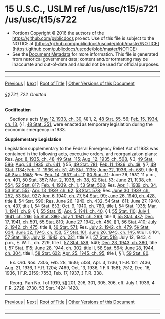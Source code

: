 ---
---

# 15 U.S.C., USLM ref /us/usc/t15/s721 /us/usc/t15/s722

* Portions Copyright © 2016 the authors of the https://github.com/publicdocs project.
  Use of this file is subject to the NOTICE at [https://github.com/publicdocs/uscode/blob/master/NOTICE](https://github.com/publicdocs/uscode/blob/master/NOTICE)
* See the [Document Metadata](././../../../..//README.md) for more information.
  This file is generated from historical government data; content and/or formatting may be inaccurate and out-of-date and should not be used for official purposes.

----------
----------

[Previous](./../../../..//us/usc/t15/ch16/m__us_usc_t15_ch16.md) | [Next](./../../../..//us/usc/t15/ch16/m__us_usc_t15_s723.md) | [Root of Title](./../../../../) | [Other Versions of this Document](https://publicdocs.github.io/go/links?ns=uslm&ref=%2Fus%2Fusc%2Ft15%2Fs721+%2Fus%2Fusc%2Ft15%2Fs722)

###### §§ 721, 722. Omitted

 __Codification__ 

    Sections, acts [May 12, 1933, ch. 30][/us/act/1933-05-12/ch30], §§ 1, 2, [48 Stat. 55][/us/stat/48/55], 56; [Feb. 15, 1934, ch. 13][/us/act/1934-02-15/ch13], § 1, [48 Stat. 351][/us/stat/48/351], were enacted as temporary legislation during the economic emergency in 1933.

 __Supplementary Legislation__ 

Legislation supplementary to the Federal Emergency Relief Act of 1933 was contained in the following acts, executive orders, and reorganization plans: Res. [Apr. 8, 1935, ch. 48][/us/act/1935-04-08/ch48], [49 Stat. 115][/us/stat/49/115]; [Aug. 12, 1935, ch. 508][/us/act/1935-08-12/ch508], § 3, [49 Stat. 596][/us/stat/49/596]; [Aug. 24, 1935, ch. 641][/us/act/1935-08-24/ch641], § 55, [49 Stat. 781][/us/stat/49/781]; [Feb. 11, 1936, ch. 49][/us/act/1936-02-11/ch49], § 7, [49 Stat. 1134][/us/stat/49/1134]; [Feb. 11, 1936, ch. 51][/us/act/1936-02-11/ch51], [49 Stat. 1135][/us/stat/49/1135]; [June 22, 1936, ch. 689][/us/act/1936-06-22/ch689], title II, [49 Stat. 1608][/us/stat/49/1608]; Res. [Feb. 24, 1937, ch. 17][/us/act/1937-02-24/ch17], [50 Stat. 21][/us/stat/50/21]; June 29, 1937, 11 p.m., ch. 401, [50 Stat. 357][/us/stat/50/357]; [Mar. 2, 1938, ch. 38][/us/act/1938-03-02/ch38], [52 Stat. 83][/us/stat/52/83]; [June 21, 1938, ch. 554][/us/act/1938-06-21/ch554], [52 Stat. 817][/us/stat/52/817]; [Feb. 4, 1939, ch. 1][/us/act/1939-02-04/ch1], [53 Stat. 508][/us/stat/53/508]; Res. [Apr. 1, 1939, ch. 34][/us/act/1939-04-01/ch34], [53 Stat. 555][/us/stat/53/555]; [Apr. 13, 1939, ch. 62][/us/act/1939-04-13/ch62], [53 Stat. 578][/us/stat/53/578]; Res. [June 30, 1939, ch. 252][/us/act/1939-06-30/ch252], [53 Stat. 927][/us/stat/53/927]; [Apr. 6, 1940, ch. 77][/us/act/1940-04-06/ch77], [54 Stat. 99][/us/stat/54/99]; [June 26, 1940, ch. 428][/us/act/1940-06-26/ch428], title II, [54 Stat. 590][/us/stat/54/590]; Res. [June 26, 1940, ch. 432][/us/act/1940-06-26/ch432], [54 Stat. 611][/us/stat/54/611]; [June 27, 1940, ch. 437][/us/act/1940-06-27/ch437], title I, [54 Stat. 633][/us/stat/54/633]; [Oct. 9, 1940, ch. 780][/us/act/1940-10-09/ch780], title I, [54 Stat. 1035][/us/stat/54/1035]; [Mar. 1, 1941, ch. 9][/us/act/1941-03-01/ch9], § 1, [55 Stat. 15][/us/stat/55/15]; [Apr. 5, 1941, ch. 40][/us/act/1941-04-05/ch40], § 1, [55 Stat. 110][/us/stat/55/110]; [July 1, 1941, ch. 266][/us/act/1941-07-01/ch266], [55 Stat. 396][/us/stat/55/396]; [July 1, 1941, ch. 269][/us/act/1941-07-01/ch269], title II, [55 Stat. 487][/us/stat/55/487]; [Dec. 17, 1941, ch. 591][/us/act/1941-12-17/ch591], [55 Stat. 810][/us/stat/55/810]; [June 27, 1942, ch. 450][/us/act/1942-06-27/ch450], § 1, [56 Stat. 410][/us/stat/56/410]; [July 2, 1942, ch. 475][/us/act/1942-07-02/ch475], title II, [56 Stat. 571][/us/stat/56/571]; Res. [July 2, 1942, ch. 479][/us/act/1942-07-02/ch479], [56 Stat. 634][/us/stat/56/634]; [June 22, 1943, ch. 138][/us/act/1943-06-22/ch138], [57 Stat. 161][/us/stat/57/161]; [June 26, 1943, ch. 145][/us/act/1943-06-26/ch145], title I, § 101, [57 Stat. 180][/us/stat/57/180]; [July 12, 1943, ch. 221][/us/act/1943-07-12/ch221], title VII, [57 Stat. 518][/us/stat/57/518]; July 12, 1943, 4 p.m., E. W. T., ch. 229, title I, [57 Stat. 539][/us/stat/57/539], 540; [Dec. 23, 1943, ch. 380][/us/act/1943-12-23/ch380], title I, [57 Stat. 615][/us/stat/57/615]; [June 28, 1944, ch. 302][/us/act/1944-06-28/ch302], title II, [58 Stat. 564][/us/stat/58/564]; [June 28, 1944, ch. 304][/us/act/1944-06-28/ch304], title I, [58 Stat. 602][/us/stat/58/602]; [Apr. 25, 1945, ch. 95][/us/act/1945-04-25/ch95], title I, § 1, [59 Stat. 80][/us/stat/59/80].

    Ex. Ord. Nos. 7305, Feb. 28, 1936; 7334, Apr. 3, 1936, 1 F.R. 121; 7436, Aug. 21, 1936, 1 F.R. 1204; 7469, Oct. 13, 1936, 1 F.R. 1581; 7512, Dec. 16, 1936, 1 F.R. 2159; 7553, Feb. 17, 1937, 2 F.R. 338.

    Reorg. Plan No. I of 1939, §§ 201, 206, 301, 305, 306, eff. July 1, 1939, 4 F.R. 2728–2730, [53 Stat. 1424–1428][/us/stat/53/1424-1428].

----------

[Previous](./../../../..//us/usc/t15/ch16/m__us_usc_t15_ch16.md) | [Next](./../../../..//us/usc/t15/ch16/m__us_usc_t15_s723.md) | [Root of Title](./../../../../) | [Other Versions of this Document](https://publicdocs.github.io/go/links?ns=uslm&ref=%2Fus%2Fusc%2Ft15%2Fs721+%2Fus%2Fusc%2Ft15%2Fs722)

----------
----------

[/us/act/1933-05-12/ch30]: https://publicdocs.github.io/go/links?ns=uslm&ref=%2Fus%2Fact%2F1933-05-12%2Fch30
[/us/stat/48/55]: https://publicdocs.github.io/go/links?ns=uslm&ref=%2Fus%2Fstat%2F48%2F55
[/us/act/1934-02-15/ch13]: https://publicdocs.github.io/go/links?ns=uslm&ref=%2Fus%2Fact%2F1934-02-15%2Fch13
[/us/stat/48/351]: https://publicdocs.github.io/go/links?ns=uslm&ref=%2Fus%2Fstat%2F48%2F351
[/us/act/1935-04-08/ch48]: https://publicdocs.github.io/go/links?ns=uslm&ref=%2Fus%2Fact%2F1935-04-08%2Fch48
[/us/stat/49/115]: https://publicdocs.github.io/go/links?ns=uslm&ref=%2Fus%2Fstat%2F49%2F115
[/us/act/1935-08-12/ch508]: https://publicdocs.github.io/go/links?ns=uslm&ref=%2Fus%2Fact%2F1935-08-12%2Fch508
[/us/stat/49/596]: https://publicdocs.github.io/go/links?ns=uslm&ref=%2Fus%2Fstat%2F49%2F596
[/us/act/1935-08-24/ch641]: https://publicdocs.github.io/go/links?ns=uslm&ref=%2Fus%2Fact%2F1935-08-24%2Fch641
[/us/stat/49/781]: https://publicdocs.github.io/go/links?ns=uslm&ref=%2Fus%2Fstat%2F49%2F781
[/us/act/1936-02-11/ch49]: https://publicdocs.github.io/go/links?ns=uslm&ref=%2Fus%2Fact%2F1936-02-11%2Fch49
[/us/stat/49/1134]: https://publicdocs.github.io/go/links?ns=uslm&ref=%2Fus%2Fstat%2F49%2F1134
[/us/act/1936-02-11/ch51]: https://publicdocs.github.io/go/links?ns=uslm&ref=%2Fus%2Fact%2F1936-02-11%2Fch51
[/us/stat/49/1135]: https://publicdocs.github.io/go/links?ns=uslm&ref=%2Fus%2Fstat%2F49%2F1135
[/us/act/1936-06-22/ch689]: https://publicdocs.github.io/go/links?ns=uslm&ref=%2Fus%2Fact%2F1936-06-22%2Fch689
[/us/stat/49/1608]: https://publicdocs.github.io/go/links?ns=uslm&ref=%2Fus%2Fstat%2F49%2F1608
[/us/act/1937-02-24/ch17]: https://publicdocs.github.io/go/links?ns=uslm&ref=%2Fus%2Fact%2F1937-02-24%2Fch17
[/us/stat/50/21]: https://publicdocs.github.io/go/links?ns=uslm&ref=%2Fus%2Fstat%2F50%2F21
[/us/stat/50/357]: https://publicdocs.github.io/go/links?ns=uslm&ref=%2Fus%2Fstat%2F50%2F357
[/us/act/1938-03-02/ch38]: https://publicdocs.github.io/go/links?ns=uslm&ref=%2Fus%2Fact%2F1938-03-02%2Fch38
[/us/stat/52/83]: https://publicdocs.github.io/go/links?ns=uslm&ref=%2Fus%2Fstat%2F52%2F83
[/us/act/1938-06-21/ch554]: https://publicdocs.github.io/go/links?ns=uslm&ref=%2Fus%2Fact%2F1938-06-21%2Fch554
[/us/stat/52/817]: https://publicdocs.github.io/go/links?ns=uslm&ref=%2Fus%2Fstat%2F52%2F817
[/us/act/1939-02-04/ch1]: https://publicdocs.github.io/go/links?ns=uslm&ref=%2Fus%2Fact%2F1939-02-04%2Fch1
[/us/stat/53/508]: https://publicdocs.github.io/go/links?ns=uslm&ref=%2Fus%2Fstat%2F53%2F508
[/us/act/1939-04-01/ch34]: https://publicdocs.github.io/go/links?ns=uslm&ref=%2Fus%2Fact%2F1939-04-01%2Fch34
[/us/stat/53/555]: https://publicdocs.github.io/go/links?ns=uslm&ref=%2Fus%2Fstat%2F53%2F555
[/us/act/1939-04-13/ch62]: https://publicdocs.github.io/go/links?ns=uslm&ref=%2Fus%2Fact%2F1939-04-13%2Fch62
[/us/stat/53/578]: https://publicdocs.github.io/go/links?ns=uslm&ref=%2Fus%2Fstat%2F53%2F578
[/us/act/1939-06-30/ch252]: https://publicdocs.github.io/go/links?ns=uslm&ref=%2Fus%2Fact%2F1939-06-30%2Fch252
[/us/stat/53/927]: https://publicdocs.github.io/go/links?ns=uslm&ref=%2Fus%2Fstat%2F53%2F927
[/us/act/1940-04-06/ch77]: https://publicdocs.github.io/go/links?ns=uslm&ref=%2Fus%2Fact%2F1940-04-06%2Fch77
[/us/stat/54/99]: https://publicdocs.github.io/go/links?ns=uslm&ref=%2Fus%2Fstat%2F54%2F99
[/us/act/1940-06-26/ch428]: https://publicdocs.github.io/go/links?ns=uslm&ref=%2Fus%2Fact%2F1940-06-26%2Fch428
[/us/stat/54/590]: https://publicdocs.github.io/go/links?ns=uslm&ref=%2Fus%2Fstat%2F54%2F590
[/us/act/1940-06-26/ch432]: https://publicdocs.github.io/go/links?ns=uslm&ref=%2Fus%2Fact%2F1940-06-26%2Fch432
[/us/stat/54/611]: https://publicdocs.github.io/go/links?ns=uslm&ref=%2Fus%2Fstat%2F54%2F611
[/us/act/1940-06-27/ch437]: https://publicdocs.github.io/go/links?ns=uslm&ref=%2Fus%2Fact%2F1940-06-27%2Fch437
[/us/stat/54/633]: https://publicdocs.github.io/go/links?ns=uslm&ref=%2Fus%2Fstat%2F54%2F633
[/us/act/1940-10-09/ch780]: https://publicdocs.github.io/go/links?ns=uslm&ref=%2Fus%2Fact%2F1940-10-09%2Fch780
[/us/stat/54/1035]: https://publicdocs.github.io/go/links?ns=uslm&ref=%2Fus%2Fstat%2F54%2F1035
[/us/act/1941-03-01/ch9]: https://publicdocs.github.io/go/links?ns=uslm&ref=%2Fus%2Fact%2F1941-03-01%2Fch9
[/us/stat/55/15]: https://publicdocs.github.io/go/links?ns=uslm&ref=%2Fus%2Fstat%2F55%2F15
[/us/act/1941-04-05/ch40]: https://publicdocs.github.io/go/links?ns=uslm&ref=%2Fus%2Fact%2F1941-04-05%2Fch40
[/us/stat/55/110]: https://publicdocs.github.io/go/links?ns=uslm&ref=%2Fus%2Fstat%2F55%2F110
[/us/act/1941-07-01/ch266]: https://publicdocs.github.io/go/links?ns=uslm&ref=%2Fus%2Fact%2F1941-07-01%2Fch266
[/us/stat/55/396]: https://publicdocs.github.io/go/links?ns=uslm&ref=%2Fus%2Fstat%2F55%2F396
[/us/act/1941-07-01/ch269]: https://publicdocs.github.io/go/links?ns=uslm&ref=%2Fus%2Fact%2F1941-07-01%2Fch269
[/us/stat/55/487]: https://publicdocs.github.io/go/links?ns=uslm&ref=%2Fus%2Fstat%2F55%2F487
[/us/act/1941-12-17/ch591]: https://publicdocs.github.io/go/links?ns=uslm&ref=%2Fus%2Fact%2F1941-12-17%2Fch591
[/us/stat/55/810]: https://publicdocs.github.io/go/links?ns=uslm&ref=%2Fus%2Fstat%2F55%2F810
[/us/act/1942-06-27/ch450]: https://publicdocs.github.io/go/links?ns=uslm&ref=%2Fus%2Fact%2F1942-06-27%2Fch450
[/us/stat/56/410]: https://publicdocs.github.io/go/links?ns=uslm&ref=%2Fus%2Fstat%2F56%2F410
[/us/act/1942-07-02/ch475]: https://publicdocs.github.io/go/links?ns=uslm&ref=%2Fus%2Fact%2F1942-07-02%2Fch475
[/us/stat/56/571]: https://publicdocs.github.io/go/links?ns=uslm&ref=%2Fus%2Fstat%2F56%2F571
[/us/act/1942-07-02/ch479]: https://publicdocs.github.io/go/links?ns=uslm&ref=%2Fus%2Fact%2F1942-07-02%2Fch479
[/us/stat/56/634]: https://publicdocs.github.io/go/links?ns=uslm&ref=%2Fus%2Fstat%2F56%2F634
[/us/act/1943-06-22/ch138]: https://publicdocs.github.io/go/links?ns=uslm&ref=%2Fus%2Fact%2F1943-06-22%2Fch138
[/us/stat/57/161]: https://publicdocs.github.io/go/links?ns=uslm&ref=%2Fus%2Fstat%2F57%2F161
[/us/act/1943-06-26/ch145]: https://publicdocs.github.io/go/links?ns=uslm&ref=%2Fus%2Fact%2F1943-06-26%2Fch145
[/us/stat/57/180]: https://publicdocs.github.io/go/links?ns=uslm&ref=%2Fus%2Fstat%2F57%2F180
[/us/act/1943-07-12/ch221]: https://publicdocs.github.io/go/links?ns=uslm&ref=%2Fus%2Fact%2F1943-07-12%2Fch221
[/us/stat/57/518]: https://publicdocs.github.io/go/links?ns=uslm&ref=%2Fus%2Fstat%2F57%2F518
[/us/stat/57/539]: https://publicdocs.github.io/go/links?ns=uslm&ref=%2Fus%2Fstat%2F57%2F539
[/us/act/1943-12-23/ch380]: https://publicdocs.github.io/go/links?ns=uslm&ref=%2Fus%2Fact%2F1943-12-23%2Fch380
[/us/stat/57/615]: https://publicdocs.github.io/go/links?ns=uslm&ref=%2Fus%2Fstat%2F57%2F615
[/us/act/1944-06-28/ch302]: https://publicdocs.github.io/go/links?ns=uslm&ref=%2Fus%2Fact%2F1944-06-28%2Fch302
[/us/stat/58/564]: https://publicdocs.github.io/go/links?ns=uslm&ref=%2Fus%2Fstat%2F58%2F564
[/us/act/1944-06-28/ch304]: https://publicdocs.github.io/go/links?ns=uslm&ref=%2Fus%2Fact%2F1944-06-28%2Fch304
[/us/stat/58/602]: https://publicdocs.github.io/go/links?ns=uslm&ref=%2Fus%2Fstat%2F58%2F602
[/us/act/1945-04-25/ch95]: https://publicdocs.github.io/go/links?ns=uslm&ref=%2Fus%2Fact%2F1945-04-25%2Fch95
[/us/stat/59/80]: https://publicdocs.github.io/go/links?ns=uslm&ref=%2Fus%2Fstat%2F59%2F80
[/us/stat/53/1424-1428]: https://publicdocs.github.io/go/links?ns=uslm&ref=%2Fus%2Fstat%2F53%2F1424-1428


